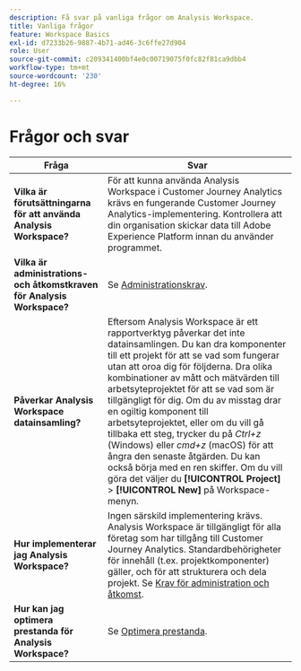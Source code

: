 ```yaml
---
description: Få svar på vanliga frågor om Analysis Workspace.
title: Vanliga frågor
feature: Workspace Basics
exl-id: d7233b26-9887-4b71-ad46-3c6ffe27d904
role: User
source-git-commit: c209341400bf4e0c00719075f0fc82f81ca9dbb4
workflow-type: tm+mt
source-wordcount: '230'
ht-degree: 16%

---
```


# Frågor och svar

| Fråga | Svar |
|--- |--- |
| **Vilka är förutsättningarna för att använda Analysis Workspace?** | För att kunna använda Analysis Workspace i Customer Journey Analytics krävs en fungerande Customer Journey Analytics-implementering. Kontrollera att din organisation skickar data till Adobe Experience Platform innan du använder programmet. |
| **Vilka är administrations- och åtkomstkraven för Analysis Workspace?** | Se [Administrationskrav](/help/analysis-workspace/workspace-faq/frequently-asked-questions-analysis-workspace.md). |
| **Påverkar Analysis Workspace datainsamling?** | Eftersom Analysis Workspace är ett rapportverktyg påverkar det inte datainsamlingen. Du kan dra komponenter till ett projekt för att se vad som fungerar utan att oroa dig för följderna. Dra olika kombinationer av mått och mätvärden till arbetsyteprojektet för att se vad som är tillgängligt för dig. Om du av misstag drar en ogiltig komponent till arbetsyteprojektet, eller om du vill gå tillbaka ett steg, trycker du på *Ctrl+z* (Windows) eller *cmd+z* (macOS) för att ångra den senaste åtgärden. Du kan också börja med en ren skiffer. Om du vill göra det väljer du **[!UICONTROL Project]** > **[!UICONTROL New]** på Workspace-menyn. |
| **Hur implementerar jag Analysis Workspace?** | Ingen särskild implementering krävs. Analysis Workspace är tillgängligt för alla företag som har tillgång till Customer Journey Analytics. Standardbehörigheter för innehåll (t.ex. projektkomponenter) gäller, och för att strukturera och dela projekt. Se [Krav för administration och åtkomst](/help/analysis-workspace/workspace-faq/frequently-asked-questions-analysis-workspace.md). |
| **Hur kan jag optimera prestanda för Analysis Workspace?** | Se [Optimera prestanda](/help/technotes/optimizing-performance.md). |
